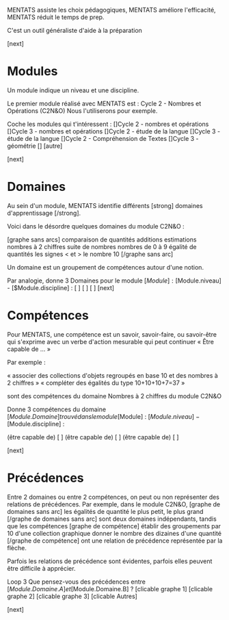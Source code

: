 
MENTATS assiste les choix pédagogiques, 
MENTATS améliore l'efficacité, 
MENTATS réduit le temps de prep.

C'est un outil généraliste d'aide à la préparation

[next]


Modules
=======

Un module indique un niveau et une discipline.

Le premier module réalisé avec MENTATS est : Cycle 2 - Nombres et Opérations (C2N&O)
Nous l'utiliserons pour exemple.

Coche les modules qui t'intéressent :
[]Cycle 2 - nombres et opérations	[]Cycle 3 - nombres et opérations
[]Cycle 2 - étude de la langue		[]Cycle 3 - étude de la langue
[]Cycle 2 - Compréhension de Textes	[]Cycle 3 - géométrie
[] [autre]

[next]

Domaines
========

Au sein d'un module, MENTATS identifie différents [strong] domaines d'apprentissage [/strong].

Voici dans le désordre quelques domaines du module C2N&O :

[graphe sans arcs] 
comparaison de quantités
additions
estimations
nombres à 2 chiffres
suite de nombres
nombres de 0 à 9
égalité de quantités
les signes < et >
le nombre 10
[/graphe sans arc]

Un domaine est un groupement de compétences autour d'une notion.

Par analogie, donne 3 Domaines pour  le module [$Module] : [$Module.niveau] - [$Module.discipline] :
[		]
[		]
[		]
[next]


Compétences
===========

Pour MENTATS, une compétence est un savoir, savoir-faire, ou savoir-être qui 
s'exprime avec un verbe d'action mesurable qui peut continuer « Être capable de ... »

Par exemple :

« associer des collections d'objets regroupés en base 10 et des nombres à 2 chiffres »
« compléter des égalités du type 10+10+10+7=37 »

sont des compétences du domaine Nombres à 2 chiffres du module C2N&O

Donne 3 compétences du domaine [$Module.Domaine] trouvé dans le module [$Module] : [$Module.niveau] - [$Module.discipline] :

(être capable de) [		]
(être capable de) [		]
(être capable de) [		]

[next]


Précédences
===========

Entre 2 domaines ou entre 2 compétences, on peut ou non représenter des relations de précédences.
Par exemple, dans le module C2N&O, 
[graphe de domaines sans arc] 
les égalités de quantité
le plus petit, le plus grand
[/graphe de domaines sans arc]
sont deux domaines indépendants, tandis que les compétences
[graphe de compétence]
établir des groupements par 10 d'une collection graphique
donner le nombre des dizaines d'une quantité
[/graphe de compétence]
ont une relation de précédence représentée par la flèche.

Parfois les relations de précédence sont évidentes, parfois elles peuvent être difficile à apprécier.

Loop 3
Que pensez-vous des précédences entre [$Module.Domaine.A] et [$Module.Domaine.B] ?
[clicable graphe 1] [clicable graphe 2] [clicable graphe 3] [clicable Autres]

[next]





 

